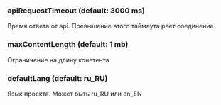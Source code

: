 ### apiRequestTimeout (default: 3000 ms)
Время ответа от api. Превышение этого таймаута рвет соединение

### maxContentLength (default: 1 mb)
Ограничение на длину конетента

### defaultLang (default: ru_RU)
Язык проекта. Может быть ru_RU или en_EN

